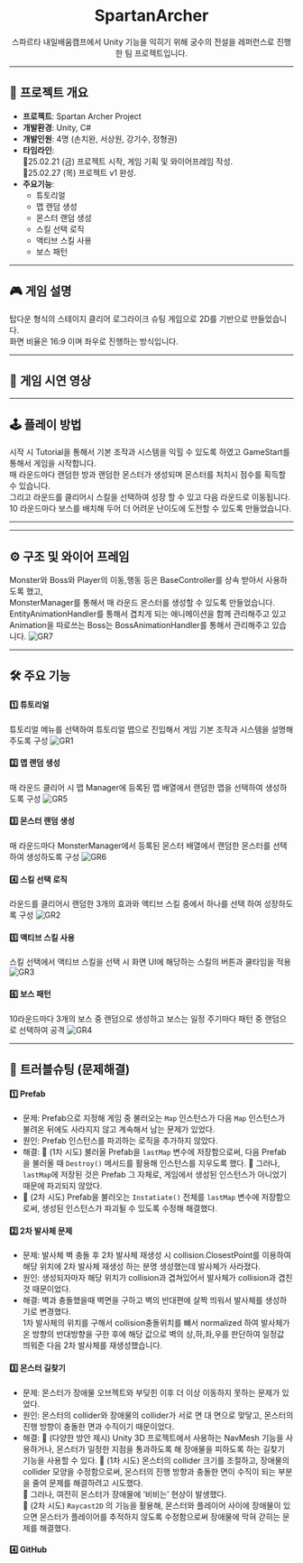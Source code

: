 <div align="center">

# SpartanArcher
스파르타 내일배움캠프에서 Unity 기능을 익히기 위해 궁수의 전설을 레퍼런스로 진행한 팀 프로젝트입니다.

</div>
  
----
  
## 📌 프로젝트 개요
- **프로젝트**: Spartan Archer Project  
- **개발환경**: Unity, C#  
- **개발인원**: 4명 (손치완, 서상원, 강기수, 정형권)  
- **타임라인**:  
  🔹25.02.21 (금) 프로젝트 시작, 게임 기획 및 와이어프레임 작성.  
  🔹25.02.27 (목) 프로젝트 v1 완성.  
- **주요기능**:  
  - 튜토리얼 
  - 맵 랜덤 생성 
  - 몬스터 랜덤 생성 
  - 스킬 선택 로직 
  - 액티브 스킬 사용 
  - 보스 패턴 
----
  
## 🎮 게임 설명
탑다운 형식의 스테이지 클리어 로그라이크 슈팅 게임으로 2D를 기반으로 만들었습니다.  
화면 비율은 16:9 이며 좌우로 진행하는 방식입니다. 


----

## 🎥 게임 시연 영상


----
  
## 🕹️ 플레이 방법
시작 시 Tutorial을 통해서 기본 조작과 시스템을 익힐 수 있도록 하였고 GameStart를 통해서 게임을 시작합니다.  
매 라운드마다 랜덤한 방과 랜덤한 몬스터가 생성되며 몬스터를 처치시 점수를 획득할 수 있습니다.  
그리고 라운드를 클리어시 스킬을 선택하여 성장 할 수 있고 다음 라운드로 이동됩니다.  
10 라운드마다 보스를 배치해 두어 더 어려운 난이도에 도전할 수 있도록 만들었습니다.

----
----

##  ⚙ 구조 및 와이어 프레임
Monster와 Boss와 Player의 이동,행동 등은 BaseController를 상속 받아서 사용하도록 했고,  
MonsterManager를 통해서 매 라운드 몬스터를 생성할 수 있도록 만들었습니다.
EntityAnimationHandler를 통해서 겹치게 되는 애니메이션을 함께 관리해주고 있고 Animation을 따로쓰는 Boss는 BossAnimationHandler를 통해서 관리해주고 있습니다.
![GR7](https://github.com/user-attachments/assets/16527ccb-af3c-4b39-96f3-dea6f9ed5b69)

----
  
## 🛠️ 주요 기능
#### 1️⃣ 튜토리얼 
튜토리얼 메뉴를 선택하여 튜토리얼 맵으로 진입해서 게임 기본 조작과 시스템을 설명해주도록 구성
![GR1](https://github.com/user-attachments/assets/c4f73c69-dd9a-49af-a1ef-843f353e0f13)

#### 2️⃣ 맵 랜덤 생성
매 라운드 클리어 시 맵 Manager에 등록된 맵 배열에서 랜덤한 맵을 선택하여 생성하도록 구성
![GR5](https://github.com/user-attachments/assets/89bba361-3c88-4892-94df-74b729698f1f)

#### 3️⃣ 몬스터 랜덤 생성 
매 라운드마다 MonsterManager에서 등록된 몬스터 배열에서 랜덤한 몬스터를 선택하여 생성하도록 구성
![GR6](https://github.com/user-attachments/assets/377ae367-b537-479e-a57b-f39a2216251d)

#### 4️⃣ 스킬 선택 로직 
라운드를 클리어시 랜덤한 3개의 효과와 액티브 스킬 중에서 하나를 선택 하여 성장하도록 구성
![GR2](https://github.com/user-attachments/assets/c468ac21-1777-4510-9f67-1cd192460ba5)

#### 5️⃣ 액티브 스킬 사용 
스킬 선택에서 액티브 스킬을 선택 시 화면 UI에 해당하는 스킬의 버튼과 쿨타임을 적용
![GR3](https://github.com/user-attachments/assets/361acd7a-19db-47ff-9c18-4e62f2964963)

#### 6️⃣ 보스 패턴 
10라운드마다 3개의 보스 중 랜덤으로 생성하고 보스는 일정 주기마다 패턴 중 랜덤으로 선택하여 공격
![GR4](https://github.com/user-attachments/assets/0e93244c-e9e3-4c70-ad76-291468ffe892)

----
  
## 🚀 트러블슈팅 (문제해결)
#### 1️⃣ Prefab
- 문제: Prefab으로 지정해 게임 중 불러오는 `Map` 인스턴스가 다음 `Map` 인스턴스가 불려온 뒤에도 사라지지 않고 계속해서 남는 문제가 있었다.
- 원인: Prefab 인스턴스를 파괴하는 로직을 추가하지 않았다.
- 해결: 🔵 (1차 시도) 불러올 Prefab을 `lastMap` 변수에 저장함으로써, 다음 Prefab을 불러올 때 `Destroy()` 메서드를 활용해 인스턴스를 지우도록 했다. 🔵 그러나, `lastMap`에 저장된 것은 Prefab 그 자체로, 게임에서 생성된 인스턴스가 아니었기 때문에 파괴되지 않았다.
-  🔵 (2차 시도) Prefab을 불러오는 `Instatiate()` 전체를 `lastMap` 변수에 저장함으로써, 생성된 인스턴스가 파괴될 수 있도록 수정해 해결했다.  
#### 2️⃣ 2차 발사체 문제
- 문제: 발사체 벽 충돌 후 2차 발사체 재생성 시 collision.ClosestPoint를 이용하여 해당 위치에 2차 발사체 재생성 하는 분명 생성했는데 발사체가 사라졌다.
- 원인:  생성되자마자 해당 위치가 collision과 겹쳐있어서 발사체가 collision과 겹친 것 때문이었다.
- 해결: 벽과 충돌했을때 벽면을 구하고 벽의 반대편에 살짝 띄워서 발사체를 생성하기로 변경했다.  
1차 발사체의 위치를 구해서 collision충돌위치를 뺴서 normalized 하여 발사체가 온 방향의 반대방향을 
구한 후에 해당 값으로 벽의 상,하,좌,우를 판단하여 일정값 띄워준 다음 2차 발사체를 재생성했습니다.  
#### 3️⃣ 몬스터 길찾기
- 문제: 몬스터가 장애물 오브젝트와 부딪힌 이후 더 이상 이동하지 못하는 문제가 있었다.
- 원인: 몬스터의 collider와 장애물의 collider가 서로 면 대 면으로 맞닿고, 몬스터의 진행 방향이 충돌한 면과 수직이기 때문이었다.
- 해결: 🔵 (다양한 방안 제시) Unity 3D 프로젝트에서 사용하는 NavMesh 기능을 사용하거나, 몬스터가 일정한 지점을 통과하도록 해 장애물을 피하도록 하는 길찾기 기능을 사용할 수 있다. 🔵 (1차 시도) 몬스터의 collider 크기를 조절하고, 장애물의 collider 모양을 수정함으로써, 몬스터의 진행 방향과 충돌한 면이 수직이 되는 부분을 줄여 문제를 해결하려고 시도했다.  
  🔵 그러나, 여전히 몬스터가 장애물에 ‘비비는’ 현상이 발생했다.  
  🔵 (2차 시도) `Raycast2D` 의 기능을 활용해, 몬스터와 플레이어 사이에 장애물이 있으면 몬스터가 플레이어를 추적하지 않도록 수정함으로써 장애물에 막혀 갇히는 문제를 해결했다.  
#### 4️⃣ GitHub

